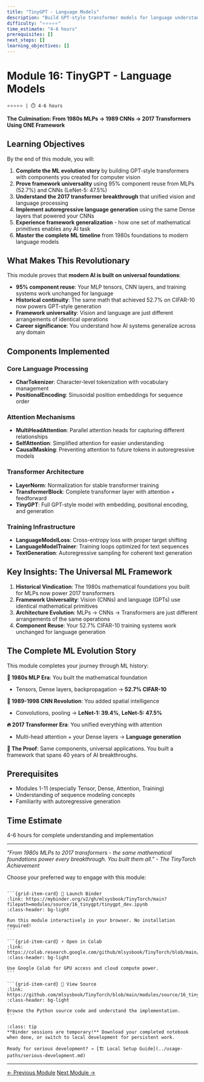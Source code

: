 ```yaml
---
title: "TinyGPT - Language Models"
description: "Build GPT-style transformer models for language understanding using TinyTorch"
difficulty: "⭐⭐⭐⭐⭐"
time_estimate: "4-6 hours"
prerequisites: []
next_steps: []
learning_objectives: []
---
```


# Module 16: TinyGPT - Language Models

```{div} badges
⭐⭐⭐⭐⭐ | ⏱️ 4-6 hours
```


**The Culmination: From 1980s MLPs → 1989 CNNs → 2017 Transformers Using ONE Framework**

## Learning Objectives

By the end of this module, you will:

1. **Complete the ML evolution story** by building GPT-style transformers with components you created for computer vision
2. **Prove framework universality** using 95% component reuse from MLPs (52.7%) and CNNs (LeNet-5: 47.5%)
3. **Understand the 2017 transformer breakthrough** that unified vision and language processing
4. **Implement autoregressive language generation** using the same Dense layers that powered your CNNs
5. **Experience framework generalization** - how one set of mathematical primitives enables any AI task
6. **Master the complete ML timeline** from 1980s foundations to modern language models

## What Makes This Revolutionary

This module proves that **modern AI is built on universal foundations**:

- **95% component reuse**: Your MLP tensors, CNN layers, and training systems work unchanged for language
- **Historical continuity**: The same math that achieved 52.7% on CIFAR-10 now powers GPT-style generation
- **Framework universality**: Vision and language are just different arrangements of identical operations
- **Career significance**: You understand how AI systems generalize across any domain

## Components Implemented

### Core Language Processing
- **CharTokenizer**: Character-level tokenization with vocabulary management
- **PositionalEncoding**: Sinusoidal position embeddings for sequence order

### Attention Mechanisms  
- **MultiHeadAttention**: Parallel attention heads for capturing different relationships
- **SelfAttention**: Simplified attention for easier understanding
- **CausalMasking**: Preventing attention to future tokens in autoregressive models

### Transformer Architecture
- **LayerNorm**: Normalization for stable transformer training
- **TransformerBlock**: Complete transformer layer with attention + feedforward
- **TinyGPT**: Full GPT-style model with embedding, positional encoding, and generation

### Training Infrastructure
- **LanguageModelLoss**: Cross-entropy loss with proper target shifting
- **LanguageModelTrainer**: Training loops optimized for text sequences
- **TextGeneration**: Autoregressive sampling for coherent text generation

## Key Insights: The Universal ML Framework

1. **Historical Vindication**: The 1980s mathematical foundations you built for MLPs now power 2017 transformers
2. **Framework Universality**: Vision (CNNs) and language (GPTs) use identical mathematical primitives
3. **Architecture Evolution**: MLPs → CNNs → Transformers are just different arrangements of the same operations
4. **Component Reuse**: Your 52.7% CIFAR-10 training systems work unchanged for language generation

## The Complete ML Evolution Story

This module completes your journey through ML history:

**🧠 1980s MLP Era**: You built the mathematical foundation
- Tensors, Dense layers, backpropagation → **52.7% CIFAR-10**

**📡 1989-1998 CNN Revolution**: You added spatial intelligence  
- Convolutions, pooling → **LeNet-1: 39.4%**, **LeNet-5: 47.5%**

**🔥 2017 Transformer Era**: You unified everything with attention
- Multi-head attention + your Dense layers → **Language generation**

**🎯 The Proof**: Same components, universal applications. You built a framework that spans 40 years of AI breakthroughs.

## Prerequisites

- Modules 1-11 (especially Tensor, Dense, Attention, Training)
- Understanding of sequence modeling concepts
- Familiarity with autoregressive generation

## Time Estimate

4-6 hours for complete understanding and implementation

---

*"From 1980s MLPs to 2017 transformers - the same mathematical foundations power every breakthrough. You built them all." - The TinyTorch Achievement*


Choose your preferred way to engage with this module:

````{grid} 1 2 3 3

```{grid-item-card} 🚀 Launch Binder
:link: https://mybinder.org/v2/gh/mlsysbook/TinyTorch/main?filepath=modules/source/16_tinygpt/tinygpt_dev.ipynb
:class-header: bg-light

Run this module interactively in your browser. No installation required!
```

```{grid-item-card} ⚡ Open in Colab  
:link: https://colab.research.google.com/github/mlsysbook/TinyTorch/blob/main/modules/source/16_tinygpt/tinygpt_dev.ipynb
:class-header: bg-light

Use Google Colab for GPU access and cloud compute power.
```

```{grid-item-card} 📖 View Source
:link: https://github.com/mlsysbook/TinyTorch/blob/main/modules/source/16_tinygpt/tinygpt_dev.py
:class-header: bg-light

Browse the Python source code and understand the implementation.
```

````

```{admonition} 💾 Save Your Progress
:class: tip
**Binder sessions are temporary!** Download your completed notebook when done, or switch to local development for persistent work.

Ready for serious development? → [🏗️ Local Setup Guide](../usage-paths/serious-development.md)
```

---

<div class="prev-next-area">
<a class="left-prev" href="../chapters/15_benchmarking.html" title="previous page">← Previous Module</a>
<a class="right-next" href="../chapters/17_tinygpt.html" title="next page">Next Module →</a>
</div>

